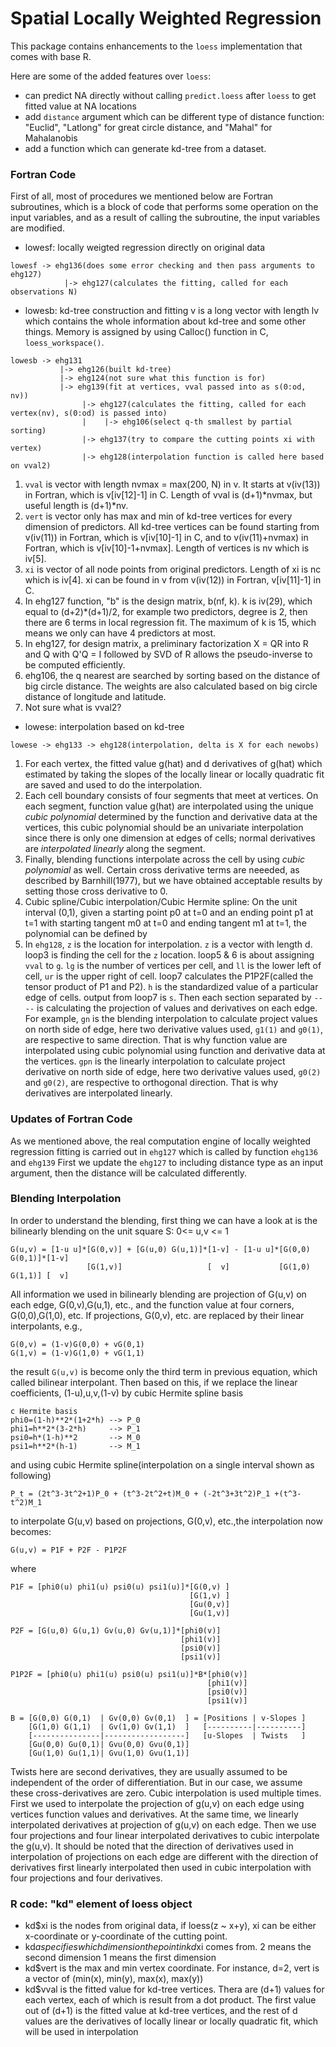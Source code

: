 # Spatial Locally Weighted Regression #

This package contains enhancements to the `loess` implementation that comes with base
R. 

Here are some of the added features over `loess`:
- can predict NA directly without calling `predict.loess` after `loess` to get fitted
value at NA locations
- add `distance` argument which can be different type of distance function: "Euclid",
"Latlong" for great circle distance, and "Mahal" for Mahalanobis
- add a function which can generate kd-tree from a dataset.


### Fortran Code ###

First of all, most of procedures we mentioned below are Fortran subroutines, which is 
a block of code that performs some operation on the input variables, and as a result 
of calling the subroutine, the input variables are modified.

- lowesf: locally weigted regression directly on original data
```
lowesf -> ehg136(does some error checking and then pass arguments to ehg127)
            |-> ehg127(calculates the fitting, called for each observations N)
```
- lowesb: kd-tree construction and fitting
v is a long vector with length lv which contains the whole information about kd-tree and some other
things. Memory is assigned by using Calloc() function in C, `loess_workspace()`.
```
lowesb -> ehg131 
           |-> ehg126(built kd-tree)
           |-> ehg124(not sure what this function is for)
           |-> ehg139(fit at vertices, vval passed into as s(0:od, nv))
                |-> ehg127(calculates the fitting, called for each vertex(nv), s(0:od) is passed into)
                |    |-> ehg106(select q-th smallest by partial sorting)
                |-> ehg137(try to compare the cutting points xi with vertex)
                |-> ehg128(interpolation function is called here based on vval2)
```	
  1. `vval` is vector with length nvmax = max(200, N) in v. It starts at v(iv(13)) in Fortran, which is 
v[iv[12]-1] in C. Length of vval is (d+1)\*nvmax, but useful length is (d+1)\*nv.
  2. `vert` is vector only has max and min of kd-tree vertices for every dimension of predictors. All kd-tree
vertices can be found starting from v(iv(11)) in Fortran, which is v[iv[10]-1] in C, and to 
v(iv(11)+nvmax) in Fortran, which is v[iv[10]-1+nvmax]. Length of vertices is nv which is iv[5].
  3. `xi` is vector of all node points from original predictors. Length of xi is nc which is iv[4]. xi
can be found in v from v(iv(12)) in Fortran, v[iv[11]-1] in C.
  4. In ehg127 function, "b" is the design matrix, b(nf, k). k is iv(29), which equal to 
(d+2)\*(d+1)/2, for example two predictors, degree is 2, then there are 6 terms in local 
regression fit. The maximum of k is 15, which means we only can have 4 predictors at most.
  5. In ehg127, for design matrix, a preliminary factorization X = QR into R and Q with Q'Q = I
followed by SVD of R allows the pseudo-inverse to be computed efficiently.
  6. ehg106, the q nearest are searched by sorting based on the distance of big circle distance.
The weights are also calculated based on big circle distance of longitude and latitude.
  7. Not sure what is vval2?

- lowese: interpolation based on kd-tree
```
lowese -> ehg133 -> ehg128(interpolation, delta is X for each newobs)
```
  1. For each vertex, the fitted value g(hat) and d derivatives of g(hat) which estimated by taking the
slopes of the locally linear or locally quadratic fit are saved and used to do the interpolation.
  2. Each cell boundary consists of four segments that meet at vertices. On each segment, function value
g(hat) are interpolated using the unique *cubic polynomial* determined by the function and derivative 
data at the vertices, this cubic polynomial should be an univariate interpolation since there is only one
dimension at edges of cells; normal derivatives are *interpolated linearly* along the segment.
  3. Finally, blending functions interpolate across the cell by using *cubic polynomial* as well. Certain 
cross derivative terms are neeeded, as described by Barnhill(1977), but we have obtained acceptable 
results by setting those cross derivative to 0.
  4. Cubic spline/Cubic interpolation/Cubic Hermite spline:
On the unit interval (0,1), given a starting point p0 at t=0 and an ending point p1 at t=1 with starting 
tangent m0 at t=0 and ending tangent m1 at t=1, the polynomial can be defined by
  5. In `ehg128`, `z` is the location for interpolation. `z` is a vector with length d. 
loop3 is finding the cell for the `z` location.
loop5 & 6 is about assigning `vval` to `g`.
`lg` is the number of vertices per cell, and `ll` is the lower left of cell, `ur` is the upper right of 
cell.
loop7 calculates the P1P2F(called the tensor product of P1 and P2). `h` is the standardized  value of a particular
edge of cells. output from loop7 is `s`.
Then each section separated by `----` is calculating the projection of values and derivatives on each edge. For
example, `gn` is the blending interpolation to calculate project values on north side of edge, here two 
derivative values used, `g1(1)` and `g0(1)`, are respective to same direction. That is why function value
are interpolated using cubic polynomial using function and derivative data at the vertices.
`gpn` is the linearly interpolation to calculate project derivative on north side of edge, here two derivative 
values used, `g0(2)` and `g0(2)`, are respective to orthogonal direction. That is why derivatives are interpolated
linearly.

### Updates of Fortran Code ###
As we mentioned above, the real computation engine of locally weighted regression
fitting is carried out in `ehg127` which is called by function `ehg136` and `ehg139`
First we update the `ehg127` to including distance type as an input argument, then
the distance will be calculated differently.

### Blending Interpolation ###
In order to understand the blending, first thing we can have a look at is the bilinearly blending on the unit
square S: 0<= u,v <= 1
```
G(u,v) = [1-u u]*[G(0,v)] + [G(u,0) G(u,1)]*[1-v] - [1-u u]*[G(0,0) G(0,1)]*[1-v]
				 [G(1,v)]				    [  v]			[G(1,0) G(1,1)] [  v]
```
All information we used in bilinearly blending are projection of G(u,v) on each edge, G(0,v),G(u,1), etc.,
and the function value at four corners, G(0,0),G(1,0), etc. If projections, G(0,v), etc. are replaced by their
linear interpolants, e.g.,
```
G(0,v) = (1-v)G(0,0) + vG(0,1)
G(1,v) = (1-v)G(1,0) + vG(1,1)
```
the result `G(u,v)` is become only the third term in previous equation, which called bilinear interpolant.
Then based on this, if we replace the linear coefficients, (1-u),u,v,(1-v) by cubic Hermite spline basis
```
c Hermite basis
phi0=(1-h)**2*(1+2*h) --> P_0
phi1=h**2*(3-2*h)     --> P_1
psi0=h*(1-h)**2       --> M_0
psi1=h**2*(h-1)       --> M_1
```
and using cubic Hermite spline(interpolation on a single interval shown as following) 
```
P_t = (2t^3-3t^2+1)P_0 + (t^3-2t^2+t)M_0 + (-2t^3+3t^2)P_1 +(t^3-t^2)M_1
```
to interpolate G(u,v) based on projections, G(0,v), etc.,the interpolation now becomes:
```
G(u,v) = P1F + P2F - P1P2F
```
where
```
P1F = [phi0(u) phi1(u) psi0(u) psi1(u)]*[G(0,v) ]
										[G(1,v) ]
										[Gu(0,v)]
										[Gu(1,v)]

P2F = [G(u,0) G(u,1) Gv(u,0) Gv(u,1)]*[phi0(v)]
                                      [phi1(v)]
                                      [psi0(v)]
                                      [psi1(v)]

P1P2F = [phi0(u) phi1(u) psi0(u) psi1(u)]*B*[phi0(v)]
	                                        [phi1(v)]
      		                                [psi0(v)]
            	                            [psi1(v)]

B = [G(0,0) G(0,1)  | Gv(0,0) Gv(0,1)  ] = [Positions | v-Slopes ]
    [G(1,0) G(1,1)  | Gv(1,0) Gv(1,1)  ]   [----------|----------]
    [---------------|------------------]   [u-Slopes  | Twists   ]
    [Gu(0,0) Gu(0,1)| Gvu(0,0) Gvu(0,1)] 
	[Gu(1,0) Gu(1,1)| Gvu(1,0) Gvu(1,1)]
```
Twists here are second derivatives, they are usually assumed to be independent of the 
order of differentiation. But in our case, we assume these cross-derivatives are zero.
Cubic interpolation is used multiple times. First we used to interpolate the projection of g(u,v) 
on each edge using vertices function values and derivatives. At the same time, we linearly 
interpolated derivatives at projection of g(u,v) on each edge. Then we use four projections and four
linear interpolated derivatives to cubic interpolate the g(u,v). It should be noted that the 
direction of derivatives used in interpolation of projections on each edge are different with the
direction of derivatives first linearly interpolated then used in cubic interpolation with four
projections and four derivatives.

### R code: "kd" element of loess object ###
- kd$xi is the nodes from original data, if loess(z \~ x+y), xi can be either x-coordinate or 
y-coordinate of the cutting point.
- kd$a specifies which dimension the point in kd$xi comes from.
2 means the second dimension
1 means the first dimension
- kd$vert is the max and min vertex coordinate. For instance, d=2, vert is a vector of
(min(x), min(y), max(x), max(y)) 
- kd$vval is the fitted value for kd-tree vertices. Thera are (d+1) values for each vertex, each of
which is result from a dot product. The first value out of (d+1) is the fitted value at kd-tree
vertices, and the rest of d values are the derivatives of locally linear or locally quadratic fit,
which will be used in interpolation

